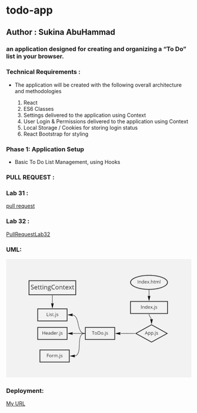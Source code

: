 # todo-app

## Author : Sukina AbuHammad

### an application designed for creating and organizing a “To Do” list in your browser.

### Technical Requirements :
  * The application will be created with the following overall architecture and methodologies

     1. React
     2. ES6 Classes
     3. Settings delivered to the application using Context
     4. User Login & Permissions delivered to the application using Context
     5. Local Storage / Cookies for storing login status
     6. React Bootstrap for styling

### Phase 1: Application Setup 
  * Basic To Do List Management, using Hooks

### PULL REQUEST :
  ### Lab 31 :
  [pull request](https://github.com/Sukina12/todo-app/pull/2)
  
  ### Lab 32 :
  [PullRequestLab32](https://github.com/Sukina12/todo-app/pull/3)

### UML:
![UML](UML.PNG)

### Deployment:
[My URL](https://todo-app-sukina.netlify.app/)


